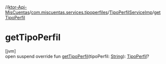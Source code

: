 //[ktor-Api-MisCuentas](../../../index.md)/[com.miscuentas.services.tipoperfiles](../index.md)/[TipoPerfilServiceImp](index.md)/[getTipoPerfil](get-tipo-perfil.md)

# getTipoPerfil

[jvm]\
open suspend override fun [getTipoPerfil](get-tipo-perfil.md)(tipoPerfil: [String](https://kotlinlang.org/api/latest/jvm/stdlib/kotlin/-string/index.html)): [TipoPerfil](../../com.miscuentas.models/-tipo-perfil/index.md)?
